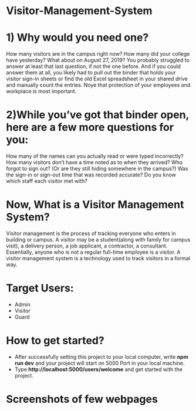 # Visitor-Management-System
# 1) Why would you need one?
How many visitors are in the campus right now? How many did your college have yesterday? What about on August 27, 2019?
You probably struggled to answer at least that last question, if not the one before. And if you could answer them at all, you likely had to pull out the binder that holds your visitor sign-in sheets or find the old Excel spreadsheet in your shared drive and manually count the entries. Noye that protection of your employees and workplace is most important.

# 2)While you’ve got that binder open, here are a few more questions for you:
How many of the names can you actually read or were typed incorrectly?
How many visitors don’t have a time noted as to when they arrived?
Who forgot to sign out? (Or are they still hiding somewhere in the campus?)
Was the sign-in or sign-out time that was recorded accurate?
Do you know which staff each visitor met with?

# Now, What is a Visitor Management System?
Visitor management is the process of tracking everyone who enters in building or campus. A visitor may be a student(along with family for campus visit), a delivery person, a job applicant, a contractor, a consultant. Essentially, anyone who is not a regular full-time employee is a visitor. A visitor management system is a technology used to track visitors in a formal way.

# Target Users:
* Admin 
* Visitor
* Guard

# How to get started?
* After successfully setting this project to your local computer, write **npm run dev** and your project will start on 5000 Port in your local machine.
* Type **http://localhost:5000/users/welcome** and get started with the project.

# Screenshots of few webpages

